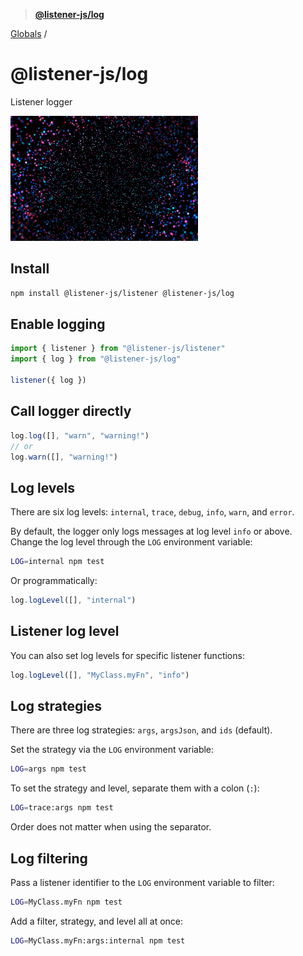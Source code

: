 > **[@listener-js/log](README.md)**

[Globals](globals.md) /

# @listener-js/log

Listener logger

![log](media/log.gif)

## Install

```bash
npm install @listener-js/listener @listener-js/log
```

## Enable logging

```ts
import { listener } from "@listener-js/listener"
import { log } from "@listener-js/log"

listener({ log })
```

## Call logger directly

```ts
log.log([], "warn", "warning!")
// or
log.warn([], "warning!")
```

## Log levels

There are six log levels: `internal`, `trace`, `debug`, `info`, `warn`, and `error`.

By default, the logger only logs messages at log level `info` or above. Change the log level through the `LOG` environment variable:

```bash
LOG=internal npm test
```

Or programmatically:

```js
log.logLevel([], "internal")
```

## Listener log level

You can also set log levels for specific listener functions:

```js
log.logLevel([], "MyClass.myFn", "info")
```

## Log strategies

There are three log strategies: `args`, `argsJson`, and `ids` (default).

Set the strategy via the `LOG` environment variable:

```bash
LOG=args npm test
```

To set the strategy and level, separate them with a colon (`:`):

```bash
LOG=trace:args npm test
```

Order does not matter when using the separator.

## Log filtering

Pass a listener identifier to the `LOG` environment variable to filter:

```bash
LOG=MyClass.myFn npm test
```

Add a filter, strategy, and level all at once:

```bash
LOG=MyClass.myFn:args:internal npm test
```
